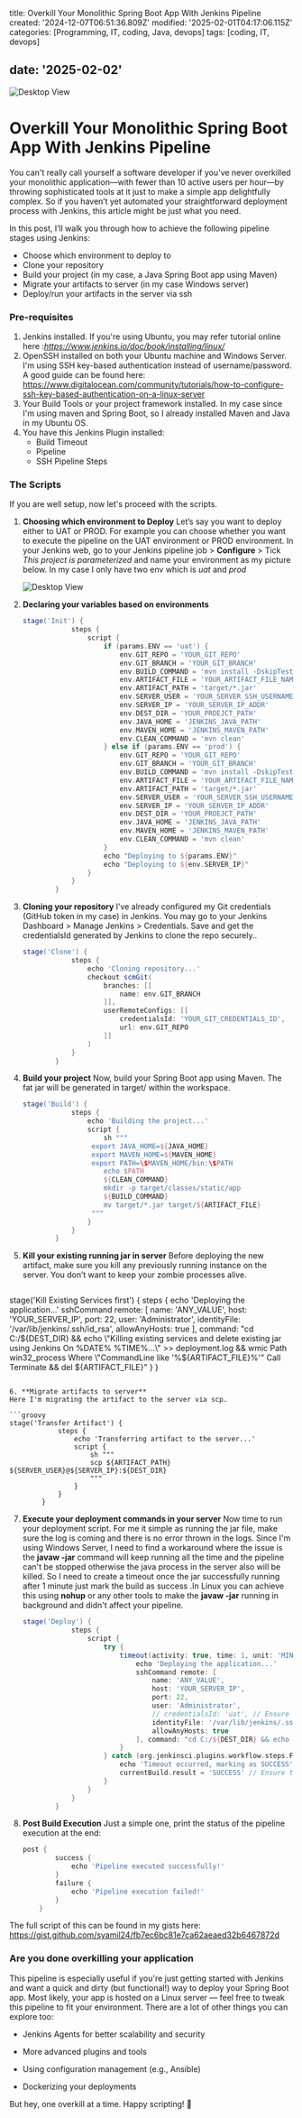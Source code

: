 title: Overkill Your Monolithic Spring Boot App With Jenkins Pipeline
created: '2024-12-07T06:51:36.809Z'
modified: '2025-02-01T04:17:06.115Z'
categories: [Programming, IT, coding, Java, devops]
tags: [coding, IT, devops]

date: '2025-02-02'
---

![Desktop View](/assets/jenkins/image1.jpg)

# Overkill Your Monolithic Spring Boot App With Jenkins Pipeline

You can't really call yourself a software developer if you've never overkilled your monolithic application—with fewer than 10 active users per hour—by throwing sophisticated tools at it just to make a simple app delightfully complex.
So if you haven’t yet automated your straightforward deployment process with Jenkins, this article might be just what you need.

In this post, I’ll walk you through how to achieve the following pipeline stages using Jenkins:

- Choose which environment to deploy to
- Clone your repository
- Build your project (in my case, a Java Spring Boot app using Maven)
- Migrate your artifacts to server (in my case Windows server)
- Deploy/run your artifacts in the server via ssh

### Pre-requisites

1. Jenkins installed. If you're using Ubuntu, you may refer tutorial online here :*https://www.jenkins.io/doc/book/installing/linux/*
2. OpenSSH installed on both your Ubuntu machine and Windows Server. I'm using SSH key-based authentication instead of username/password.
   A good guide can be found here: https://www.digitalocean.com/community/tutorials/how-to-configure-ssh-key-based-authentication-on-a-linux-server
3. Your Build Tools or your project framework installed. In my case since I'm using maven and Spring Boot, so I already installed Maven and Java in my Ubuntu OS.
4. You have this Jenkins Plugin installed:
   - Build Timeout
   - Pipeline
   - SSH Pipeline Steps

### The Scripts

If you are well setup, now let's proceed with the scripts.

1. **Choosing which environment to Deploy**
   Let’s say you want to deploy either to UAT or PROD.
   For example you can choose whether you want to execute the pipeline on the UAT environment or PROD environment.
   In your Jenkins web, go to your Jenkins pipeline job > **Configure** > Tick *This project is parameterized* and name your environment as my picture below. In my case I only have two env which is *uat* and *prod*

   ![Desktop View](/assets/jenkins/image2.jpg)

2. **Declaring your variables based on environments**

   ```groovy
   stage('Init') {
               steps {
                   script {
                       if (params.ENV == 'uat') {
                           env.GIT_REPO = 'YOUR_GIT_REPO'
                           env.GIT_BRANCH = 'YOUR_GIT_BRANCH'
                           env.BUILD_COMMAND = 'mvn install -DskipTests'
                           env.ARTIFACT_FILE = 'YOUR_ARTIFACT_FILE_NAME'
                           env.ARTIFACT_PATH = 'target/*.jar'
                           env.SERVER_USER = 'YOUR_SERVER_SSH_USERNAME'
                           env.SERVER_IP = 'YOUR_SERVER_IP_ADDR'
                           env.DEST_DIR = 'YOUR_PROEJCT_PATH'
                           env.JAVA_HOME = 'JENKINS_JAVA_PATH'
                           env.MAVEN_HOME = 'JENKINS_MAVEN_PATH'
                           env.CLEAN_COMMAND = 'mvn clean'
                       } else if (params.ENV == 'prod') {
                           env.GIT_REPO = 'YOUR_GIT_REPO'
                           env.GIT_BRANCH = 'YOUR_GIT_BRANCH'
                           env.BUILD_COMMAND = 'mvn install -DskipTests'
                           env.ARTIFACT_FILE = 'YOUR_ARTIFACT_FILE_NAME'
                           env.ARTIFACT_PATH = 'target/*.jar'
                           env.SERVER_USER = 'YOUR_SERVER_SSH_USERNAME'
                           env.SERVER_IP = 'YOUR_SERVER_IP_ADDR'
                           env.DEST_DIR = 'YOUR_PROEJCT_PATH'
                           env.JAVA_HOME = 'JENKINS_JAVA_PATH'
                           env.MAVEN_HOME = 'JENKINS_MAVEN_PATH'
                           env.CLEAN_COMMAND = 'mvn clean'
                       }
                       echo "Deploying to ${params.ENV}"
                       echo "Deploying to ${env.SERVER_IP}"
                   }
               }
           }
   ```

3. **Cloning your repository**
   I’ve already configured my Git credentials (GitHub token in my case) in Jenkins. You may go to your Jenkins Dashboard > Manage Jenkins > Credentials. Save and get the credentialsId generated by Jenkins to clone the repo securely..

   ```groovy
   stage('Clone') {
               steps {
                   echo 'Cloning repository...'
                   checkout scmGit(
                       branches: [[
                           name: env.GIT_BRANCH
                       ]],
                       userRemoteConfigs: [[
                           credentialsId: 'YOUR_GIT_CREDENTIALS_ID',
                           url: env.GIT_REPO
                       ]]
                   )
               }
           }
   ```

4. **Build your project**
   Now, build your Spring Boot app using Maven. The fat jar will be generated in target/ within the workspace.

   ```groovy
   stage('Build') {
               steps {
                   echo 'Building the project...'
                   script {
                       sh """
                    export JAVA_HOME=${JAVA_HOME}
                    export MAVEN_HOME=${MAVEN_HOME}
                    export PATH=\$MAVEN_HOME/bin:\$PATH
                       echo $PATH
                       ${CLEAN_COMMAND}
                       mkdir -p target/classes/static/app
                       ${BUILD_COMMAND}
                       mv target/*.jar target/${ARTIFACT_FILE}
                    """
                   }
               }
           }
   ```

5. **Kill your existing running jar in server**
   Before deploying the new artifact, make sure you kill any previously running instance on the server. You don’t want to keep your zombie processes alive.


   ```groovy
stage('Kill Existing Services first') {
            steps {
                echo 'Deploying the application...'
                sshCommand remote: [
                    name: 'ANY_VALUE',
                    host: 'YOUR_SERVER_IP',
                    port: 22,
                    user: 'Administrator',
                    identityFile: '/var/lib/jenkins/.ssh/id_rsa',
                    allowAnyHosts: true
                ], command: "cd C:/${DEST_DIR} && echo \"Killing existing services and delete existing jar using Jenkins On %DATE% %TIME%...\" >> deployment.log && wmic Path win32_process Where \"CommandLine like '%${ARTIFACT_FILE}%'\" Call Terminate && del ${ARTIFACT_FILE}"
            }
        }
   ```

6. **Migrate artifacts to server**
   Here I'm migrating the artifact to the server via scp.

   ```groovy
   stage('Transfer Artifact') {
               steps {
                   echo 'Transferring artifact to the server...'
                   script {
                       sh """
                       scp ${ARTIFACT_PATH} ${SERVER_USER}@${SERVER_IP}:${DEST_DIR}
                       """
                   }
               }
           }
   ```

7. **Execute your deployment commands in your server**
   Now time to run your deployment script. For me it simple as running the jar file, make sure the log is coming and there is no error thrown in the logs. Since I'm using Windows Server, I need to find a workaround where the issue is the **javaw -jar** command will keep running all the time and the pipeline can't be stopped otherwise the java process in the server also will be killed. So I need to create a timeout once the jar successfully running after 1 minute just mark the build as success .In Linux you can achieve this using **nohup** or any other tools to make the **javaw -jar** running in background and didn't affect your pipeline.

   ```groovy
   stage('Deploy') {
               steps {
                   script {
                       try {
                           timeout(activity: true, time: 1, unit: 'MINUTES') {
                               echo 'Deploying the application...'
                               sshCommand remote: [
                                   name: 'ANY_VALUE',
                                   host: 'YOUR_SERVER_IP',
                                   port: 22,
                                   user: 'Administrator',
                                   // credentialsId: 'uat', // Ensure this matches your Jenkins credentials ID
                                   identityFile: '/var/lib/jenkins/.ssh/id_rsa',
                                   allowAnyHosts: true
                               ], command: "cd C:/${DEST_DIR} && echo \"New Deployment Using Jenkins On %DATE% %TIME%...\" >> deployment.log && javaw -jar ${ARTIFACT_FILE} > NUL 2>&1"
                           }
                       } catch (org.jenkinsci.plugins.workflow.steps.FlowInterruptedException e) {
                           echo 'Timeout occurred, marking as SUCCESS'
                           currentBuild.result = 'SUCCESS' // Ensure the build is marked as success
                       }
                   }
               }
           }
   ```

8. **Post Build Execution**
   Just a simple one, print the status of the pipeline execution at the end:

   ```groovy
   post {
           success {
               echo 'Pipeline executed successfully!'
           }
           failure {
               echo 'Pipeline execution failed!'
           }
       }
   ```

The full script of this can be found in my gists here: https://gist.github.com/syamil24/fb7ec6bc81e7ca62aeaed32b6467872d

### Are you done overkilling your application

This pipeline is especially useful if you're just getting started with Jenkins and want a quick and dirty (but functional!) way to deploy your Spring Boot app. Most likely, your app is hosted on a Linux server — feel free to tweak this pipeline to fit your environment. There are a lot of other things you can explore too:

- Jenkins Agents for better scalability and security

- More advanced plugins and tools

- Using configuration management (e.g., Ansible)

- Dockerizing your deployments

But hey, one overkill at a time. Happy scripting! 🚀